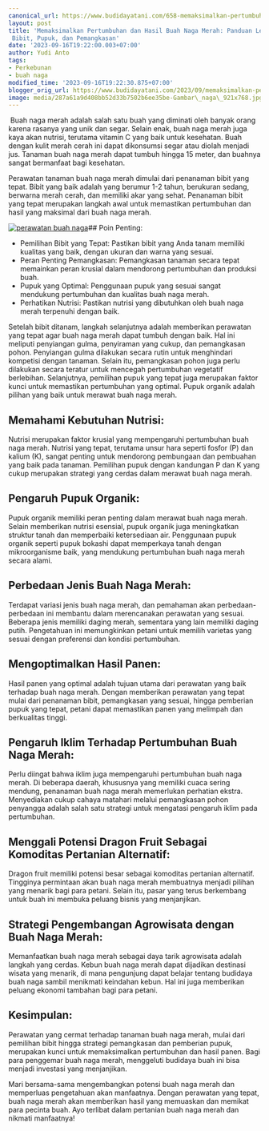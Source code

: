```yaml
---
canonical_url: https://www.budidayatani.com/658-memaksimalkan-pertumbuhan
layout: post
title: 'Memaksimalkan Pertumbuhan dan Hasil Buah Naga Merah: Panduan Lengkap Perawatan
 Bibit, Pupuk, dan Pemangkasan'
date: '2023-09-16T19:22:00.003+07:00'
author: Yudi Anto
tags:
- Perkebunan
- buah naga
modified_time: '2023-09-16T19:22:30.875+07:00'
blogger_orig_url: https://www.budidayatani.com/2023/09/memaksimalkan-pertumbuhan-dan-hasil.html
image: media/287a61a9d408bb52d33b7502b6ee35be-Gambar\_naga\_921x768.jpg.webp
---
```

 Buah naga merah adalah salah satu buah yang diminati oleh banyak orang karena rasanya yang unik dan segar. Selain enak, buah naga merah juga kaya akan nutrisi, terutama vitamin C yang baik untuk kesehatan. Buah dengan kulit merah cerah ini dapat dikonsumsi segar atau diolah menjadi jus. Tanaman buah naga merah dapat tumbuh hingga 15 meter, dan buahnya sangat bermanfaat bagi kesehatan.

Perawatan tanaman buah naga merah dimulai dari penanaman bibit yang tepat. Bibit yang baik adalah yang berumur 1-2 tahun, berukuran sedang, berwarna merah cerah, dan memiliki akar yang sehat. Penanaman bibit yang tepat merupakan langkah awal untuk memastikan pertumbuhan dan hasil yang maksimal dari buah naga merah.

[![perawatan buah naga](https://blogger.googleusercontent.com/img/b/R29vZ2xl/AVvXsEjEJ4fEKzP4dypIv7LB0rn6hhg59wHhOzEka5dNVuilqXK1GOJmc77pPyFlsWE_IVP33Z5zRK7m9BOPLhxA3VWEzFGxwB6zBZtxyUvfKd8s5Gdxo_BZiwSjVOzekuZk2LMVecfGBx7eA6WZcVp3va9DKZ5XYpTiV02GZF3NrH5Sh8opH4O9QXvjC2Cf_FkV/w640-h534/Gambar_naga_921x768.jpg.webp)](https://blogger.googleusercontent.com/img/b/R29vZ2xl/AVvXsEjEJ4fEKzP4dypIv7LB0rn6hhg59wHhOzEka5dNVuilqXK1GOJmc77pPyFlsWE_IVP33Z5zRK7m9BOPLhxA3VWEzFGxwB6zBZtxyUvfKd8s5Gdxo_BZiwSjVOzekuZk2LMVecfGBx7eA6WZcVp3va9DKZ5XYpTiV02GZF3NrH5Sh8opH4O9QXvjC2Cf_FkV/s691/Gambar_naga_921x768.jpg.webp)## Poin Penting:

* Pemilihan Bibit yang Tepat: Pastikan bibit yang Anda tanam memiliki kualitas yang baik, dengan ukuran dan warna yang sesuai.
* Peran Penting Pemangkasan: Pemangkasan tanaman secara tepat memainkan peran krusial dalam mendorong pertumbuhan dan produksi buah.
* Pupuk yang Optimal: Penggunaan pupuk yang sesuai sangat mendukung pertumbuhan dan kualitas buah naga merah.
* Perhatikan Nutrisi: Pastikan nutrisi yang dibutuhkan oleh buah naga merah terpenuhi dengan baik.

Setelah bibit ditanam, langkah selanjutnya adalah memberikan perawatan yang tepat agar buah naga merah dapat tumbuh dengan baik. Hal ini meliputi penyiangan gulma, penyiraman yang cukup, dan pemangkasan pohon. Penyiangan gulma dilakukan secara rutin untuk menghindari kompetisi dengan tanaman. Selain itu, pemangkasan pohon juga perlu dilakukan secara teratur untuk mencegah pertumbuhan vegetatif berlebihan. Selanjutnya, pemilihan pupuk yang tepat juga merupakan faktor kunci untuk memastikan pertumbuhan yang optimal. Pupuk organik adalah pilihan yang baik untuk merawat buah naga merah.

## Memahami Kebutuhan Nutrisi:

Nutrisi merupakan faktor krusial yang mempengaruhi pertumbuhan buah naga merah. Nutrisi yang tepat, terutama unsur hara seperti fosfor (P) dan kalium (K), sangat penting untuk mendorong pembungaan dan pembuahan yang baik pada tanaman. Pemilihan pupuk dengan kandungan P dan K yang cukup merupakan strategi yang cerdas dalam merawat buah naga merah.

## Pengaruh Pupuk Organik:

Pupuk organik memiliki peran penting dalam merawat buah naga merah. Selain memberikan nutrisi esensial, pupuk organik juga meningkatkan struktur tanah dan memperbaiki ketersediaan air. Penggunaan pupuk organik seperti pupuk bokashi dapat memperkaya tanah dengan mikroorganisme baik, yang mendukung pertumbuhan buah naga merah secara alami.

## Perbedaan Jenis Buah Naga Merah:

Terdapat variasi jenis buah naga merah, dan pemahaman akan perbedaan-perbedaan ini membantu dalam merencanakan perawatan yang sesuai. Beberapa jenis memiliki daging merah, sementara yang lain memiliki daging putih. Pengetahuan ini memungkinkan petani untuk memilih varietas yang sesuai dengan preferensi dan kondisi pertumbuhan.

## Mengoptimalkan Hasil Panen:

Hasil panen yang optimal adalah tujuan utama dari perawatan yang baik terhadap buah naga merah. Dengan memberikan perawatan yang tepat mulai dari penanaman bibit, pemangkasan yang sesuai, hingga pemberian pupuk yang tepat, petani dapat memastikan panen yang melimpah dan berkualitas tinggi.

## Pengaruh Iklim Terhadap Pertumbuhan Buah Naga Merah:

Perlu diingat bahwa iklim juga mempengaruhi pertumbuhan buah naga merah. Di beberapa daerah, khususnya yang memiliki cuaca sering mendung, penanaman buah naga merah memerlukan perhatian ekstra. Menyediakan cukup cahaya matahari melalui pemangkasan pohon penyangga adalah salah satu strategi untuk mengatasi pengaruh iklim pada pertumbuhan.

## Menggali Potensi Dragon Fruit Sebagai Komoditas Pertanian Alternatif:

Dragon fruit memiliki potensi besar sebagai komoditas pertanian alternatif. Tingginya permintaan akan buah naga merah membuatnya menjadi pilihan yang menarik bagi para petani. Selain itu, pasar yang terus berkembang untuk buah ini membuka peluang bisnis yang menjanjikan.

## Strategi Pengembangan Agrowisata dengan Buah Naga Merah:

Memanfaatkan buah naga merah sebagai daya tarik agrowisata adalah langkah yang cerdas. Kebun buah naga merah dapat dijadikan destinasi wisata yang menarik, di mana pengunjung dapat belajar tentang budidaya buah naga sambil menikmati keindahan kebun. Hal ini juga memberikan peluang ekonomi tambahan bagi para petani.

## Kesimpulan:

Perawatan yang cermat terhadap tanaman buah naga merah, mulai dari pemilihan bibit hingga strategi pemangkasan dan pemberian pupuk, merupakan kunci untuk memaksimalkan pertumbuhan dan hasil panen. Bagi para penggemar buah naga merah, menggeluti budidaya buah ini bisa menjadi investasi yang menjanjikan.

Mari bersama-sama mengembangkan potensi buah naga merah dan memperluas pengetahuan akan manfaatnya. Dengan perawatan yang tepat, buah naga merah akan memberikan hasil yang memuaskan dan memikat para pecinta buah. Ayo terlibat dalam pertanian buah naga merah dan nikmati manfaatnya!

